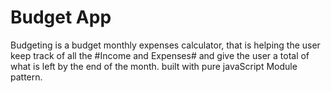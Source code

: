 # Budget App

Budgeting is a budget monthly expenses calculator, that is helping the user keep track of all the #Income and Expenses# and give the user a total of what is left by the end of the month. built with pure javaScript Module pattern.